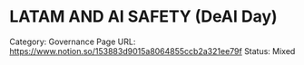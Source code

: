 # LATAM AND AI SAFETY (DeAI Day)

Category: Governance
Page URL: https://www.notion.so/153883d9015a8064855ccb2a321ee79f
Status: Mixed